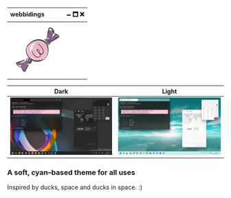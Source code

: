 | webbidingsㅤㅤㅤㅤ🗕 🗖 ❌ |
| ------------------------- |
| <img src='./assets/webbidings-tiny196.png' width='128' align='center'/> |

<!-- example screenshots -->
| Dark | Light |
| ---- | ----- |
| ![image](./assets/screenshots/example-dark-windows.png) | ![image](./assets/screenshots/example-light-windows.png) |

### A soft, cyan–based theme for all uses
Inspired by ducks, space and ducks in space. :)
